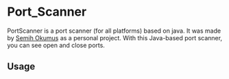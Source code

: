 # Port_Scanner

PortScanner is a port scanner (for all platforms) based on java. It was made by [Semih Okumuş](https://github.com/smh-ux) as a personal project. With this Java-based port scanner, you can see open and close ports.

## Usage

```Java

```
